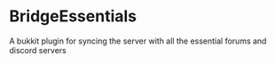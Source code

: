 # BridgeEssentials
 A bukkit plugin for syncing the server with all the essential forums and discord servers
